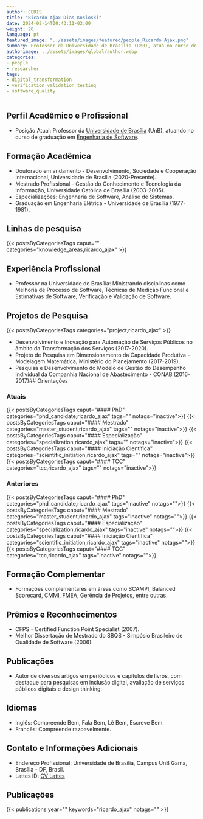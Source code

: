 ```yaml
---
author: CEDIS
title: "Ricardo Ajax Dias Kosloski"
date: 2024-02-14T00:43:11-03:00
weight: 20
language: pt
featured_image: "../assets/images/featured/people_Ricardo Ajax.png"
summary: Professor da Universidade de Brasília (UnB), atua no curso de graduação em Engenharia de Software. 
authorimage: ../assets/images/global/author.webp
categories:
- people
- researcher
tags: 
- digital_transformation
- verification_validation_testing
- software_quality
---
```

## Perfil Acadêmico e Profissional
- Posição Atual: Professor da [Universidade de Brasília](https://www.unb.br/) (UnB), atuando no curso de graduação em [Engenharia de Software](http://software.unb.br/). 
## Formação Acadêmica
- Doutorado em andamento - Desenvolvimento, Sociedade e Cooperação Internacional, Universidade de Brasília (2020-Presente).
- Mestrado Profissional - Gestão do Conhecimento e Tecnologia da Informação, Universidade Católica de Brasília (2003-2005).
- Especializações: Engenharia de Software, Análise de Sistemas.
- Graduação em Engenharia Elétrica - Universidade de Brasília (1977-1981)​​.
## Linhas de pesquisa
{{< postsByCategoriesTags caput="" categories="knowledge_areas,ricardo_ajax" >}}
## Experiência Profissional
- Professor na Universidade de Brasília: Ministrando disciplinas como Melhoria de Processo de Software, Técnicas de Medição Funcional e Estimativas de Software, Verificação e Validação de Software​​.
## Projetos de Pesquisa
{{< postsByCategoriesTags categories="project,ricardo_ajax" >}}
- Desenvolvimento e Inovação para Automação de Serviços Públicos no âmbito da Transformação dos Serviços (2017-2020).
- Projeto de Pesquisa em Dimensionamento da Capacidade Produtiva - Modelagem Matemática, Ministério do Planejamento (2017-2019).
- Pesquisa e Desenvolvimento do Modelo de Gestão do Desempenho Individual da Companhia Nacional de Abastecimento - CONAB (2016-2017)​​## Orientações
### Atuais
{{< postsByCategoriesTags caput="#### PhD" categories="phd_candidate,ricardo_ajax" tags="" notags="inactive">}}
{{< postsByCategoriesTags caput="#### Mestrado" categories="master_student,ricardo_ajax" tags="" notags="inactive">}}
{{< postsByCategoriesTags caput="#### Especializaçào" categories="specialization,ricardo_ajax" tags="" notags="inactive">}}
{{< postsByCategoriesTags caput="#### Iniciação Científica" categories="scientific_initiation,ricardo_ajax" tags="" notags="inactive">}}
{{< postsByCategoriesTags caput="#### TCC" categories="tcc,ricardo_ajax" tags="" notags="inactive">}}

### Anteriores
{{< postsByCategoriesTags caput="#### PhD" categories="phd_candidate,ricardo_ajax" tags="inactive" notags="">}}
{{< postsByCategoriesTags caput="#### Mestrado" categories="master_student,ricardo_ajax" tags="inactive" notags="">}}
{{< postsByCategoriesTags caput="#### Especializaçào" categories="specialization,ricardo_ajax" tags="inactive" notags="">}}
{{< postsByCategoriesTags caput="#### Iniciação Científica" categories="scientific_initiation,ricardo_ajax" tags="inactive" notags="">}}
{{< postsByCategoriesTags caput="#### TCC" categories="tcc,ricardo_ajax" tags="inactive" notags="">}}
## Formação Complementar
- Formações complementares em áreas como SCAMPI, Balanced Scorecard, CMMI, FMEA, Gerência de Projetos, entre outras​​.
## Prêmios e Reconhecimentos
- CFPS - Certified Function Point Specialist (2007).
- Melhor Dissertação de Mestrado do SBQS - Simpósio Brasileiro de Qualidade de Software (2006)​​.
## Publicações
- Autor de diversos artigos em periódicos e capítulos de livros, com destaque para pesquisas em inclusão digital, avaliação de serviços públicos digitais e design thinking​​.
## Idiomas
- Inglês: Compreende Bem, Fala Bem, Lê Bem, Escreve Bem.
- Francês: Compreende razoavelmente​​.
## Contato e Informações Adicionais
- Endereço Profissional: Universidade de Brasília, Campus UnB Gama, Brasília - DF, Brasil.
- Lattes iD: [CV Lattes](http://lattes.cnpq.br/8309011123228244)

## Publicações
{{< publications year="" keywords="ricardo_ajax" notags="" >}}